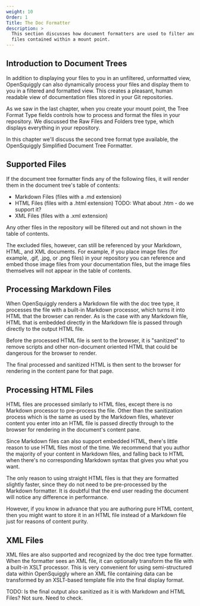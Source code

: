 ```yaml
---
weight: 10
Order: 1
Title: The Doc Formatter
description: >
  This section discusses how document formatters are used to filter and format the
  files contained within a mount point.
---
```

## Introduction to Document Trees

In addition to displaying your files to you in an unfiltered, unformatted view, OpenSquiggly
can also dynamically process your files and display them to you in a filtered and formatted view.
This creates a pleasant, human readable view of documentation files stored in your Git repositories.

As we saw in the last chapter, when you create your mount point, the Tree Format Type fields
controls how to process and format the files in your repository. We discussed the Raw Files and
Folders tree type, which displays everything in your repository.

In this chapter we'll discuss the second tree format type available, the OpenSquiggly Simplified
Document Tree Formatter.

## Supported Files

If the document tree formatter finds any of the following files, it will render them in
the document tree's table of contents:

* Markdown Files (files with a .md extension)
* HTML Files (files with a .html extension) TODO: What about .htm - do we support it?
* XML Files (files with a .xml extension)

Any other files in the repository will be filtered out and not shown in the table of contents.

The excluded files, however, can still be referenced by your Markdown, HTML, and XML documents.
For example, if you place image files (for example, .gif, .jpg, or .png files) in your repository
you can reference and embed those image files from your documentation files, but the image files
themselves will not appear in the table of contents.

## Processing Markdown Files

When OpenSquiggly renders a Markdown file with the doc tree type, it processes the file with
a built-in Markdown processor, which turns it into HTML that the browser can render. As is the
case with any Markdown file, HTML that is embedded directly in the Markdown file is passed
through directly to the output HTML file.

Before the processed HTML file is sent to the browser, it is "sanitized" to remove scripts
and other non-document oriented HTML that could be dangerous for the browser to render.

The final processed and sanitized HTML is then sent to the browser for rendering in the content
pane for that page.

## Processing HTML Files

HTML files are processed similarly to HTML files, except there is no Markdown processor to
pre-process the file. Other than the sanitization process which is the same as used by the 
Markdown files, whatever content you enter into an HTML file is passed directly through to
the browser for rendering in the document's content pane.

Since Markdown files can also support embedded HTML, there's little reason to use HTML
files most of the time. We recommend that you author the majority of your content in Markdown
files, and falling back to HTML when there's no corresponding Markdown syntax that gives you
what you want.

The only reason to using straight HTML files is that they are formatted slightly faster, since
they do not need to be pre-processed by the Markdown formatter. It is doubtful that the end
user reading the document will notice any difference in performance.

However, if you know in advance that you are authoring pure HTML content, then you might
want to store it in an HTML file instead of a Markdown file just for reasons of content purity.

## XML Files

XML files are also supported and recognized by the doc tree type formatter. When the formatter
sees an XML file, it can optionally transform the file with a built-in XSLT processor. This
is very convenient for using semi-structured data within OpenSquiggly where an XML file 
containing data can be transformed by an XSLT-based template file into the final display format.

TODO: Is the final output also sanitized as it is with Markdown and HTML Files? Not sure.
Need to check.
